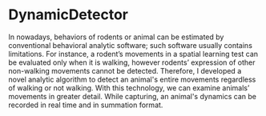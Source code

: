 # DynamicDetector

In nowadays, behaviors of rodents or animal can be estimated by conventional behavioral analytic software; such software usually contains limitations. For instance, a rodent’s movements in a spatial learning test can be evaluated only when it is walking, however rodents’ expression of other non-walking movements cannot be detected. Therefore, I developed a novel analytic algorithm to detect an animal's entire movements regardless of walking or not walking. With this technology, we can examine animals’ movements in greater detail. While capturing, an animal's dynamics can be recorded in real time and in summation format.
